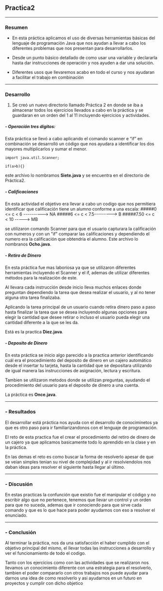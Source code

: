## Practica2
---
### Resumen

- En esta práctica aplicamos el uso de diversas herramientas básicas del lenguaje de programación Java que nos ayudan a llevar a cabo los diferentes problemas que nos presentan para desarrollarlos.

- Desde un punto básico detallado de como usar una variable y declararla hasta dar instrucciones de operación y nos ayuden a dar una solución.

- Diferentes usos que llevaremos acabo en todo el curso y nos ayudaran a facilitar el trabajo en combinación  

---

### Desarrollo

1. Se creó un nuevo directorio llamado Práctica 2 en donde se iba a almacenar todos los ejercicios llevados a cabo en la práctica y se guardaran en un orden del 1 al 11 incluyendo ejercicios y actividades.

##### - Operación tres dígitos:
Esta práctica se llevó a cabo aplicando el comando scanner e “if” en combinación se desarrolló un código que nos ayudara a identificar los dos mayores multiplicarlos y sumar el menor.

```
import java.util.Scanner;

if(a>b){}
```

este archivo lo nombramos **Siete.java** y se encuentra en el directorio de Práctica2.

##### - Calificaciones
En esta actividad el objetivo era llevar a cabo un codigo que nos permitiera identificar que calificación tiene un alumno conforme a una escala:
#####0 <= c < 6 ----------> NA 
#####6 <= c < 7.5---------> B
#####7.50 <= c < 10 -----> MB

se utilizaron comando Scanner para que el usuario capturara la calificación con numeros y con un "if" comparar las calificaciones y dependiendo el numero era la calificación que obtendria el alumno.
Este archivo lo nombranos **Ocho.java**.

##### - Retiro de Dinero
En esta práctica fue mas laboriosa ya que se utilizaron diferentes herramientas incluyendo el Scanner y el if, ademas de utilizar diferentes métodos para la realización de este.

Al llevara cada instrucción desde inicio lleva muchos enlaces donde preguntan dependiendo la tarea que desea realizar el usuario, y al no tener alguna otra tarea finalizaba.

Aplicando la tarea principal de un usuario cuando retira dinero paso a paso hasta finalizar la tarea que se desea incluyendo algunas opciones para elegir la cantidad que desee retirar o incluso el usuario pueda elegir una cantidad diferente a la que se les da.

Está es la practica **Diez.java**.

##### - Deposito de Dinero

En esta práctica se inicio algo parecido a la practica anterior identificando cuál era el procedimiento del deposito de dinero en un cajero automático desde el insertar tu tarjeta, hasta la cantidad que se depositara utilizando de igual manera las instrucciones de asignación, lectura y escritura.

Tambien se utilizaron metodos donde se utilizan preguntas, ayudando el procedimiento del usuario para el deposito de dinero a una cuenta.

La práctica es **Once.java**.

---
### - Resultados

El desarrollar está práctica nos ayuda con el desarrollo de conociminetos ya que es otro paso para ir familiarizandonos con el lenguaje de programación.

El reto de esta practica fue el crear el procedimiento del retiro de dinero de un cajero ya que aplicamos basicamente todo lo aprendido en la clase y en la práctica.

En las demas el reto es como buscar la forma de resolverlo apesar de que se veian simples tenian su nivel de complejidad y al ir resolviendolos nos daban ideas para resolver el siguiente hasta llegar al último.

---
### - Discusión
En estas practicas la confunción que existio fue el manipular el código y no escribir algo que no pertenece, tenemos que llevar un control y un orden para que no suceda, ademas que ir conociendo para que sirve cada comando y que es lo que hace para poder ayudarnos con eso a resolver el enunciado.

---
### - Conclusión
Al terminar la práctica, nos da una satisfacción el haber cumplido con el objetivo principal del mismo, el llevar todas las instrucciones a desarrollo y ver el funcionamiento de todo el codigo.

Tanto con los ejercicios como con las actividades que se realizaron nos llevamos un conocimiento diferente con una estrategia para el resolverlo, tambien el poder compararlo con otros trabajos nos puede ayudar para darnos una idea de como resolverlo y asi ayudarnos en un futuro en proyectos y cumplir con dicho objetico